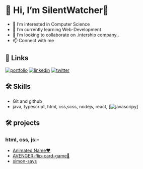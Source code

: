 # 👋 Hi, I’m SilentWatcher👋

- 👀 I’m interested in Computer Science 
- 🌱 I’m currently learning Web-Development
- 💞️ I’m looking to collaborate on .intership company..
- 📫 Connect with me 




  
## 🔗 Links
[![portfolio](https://img.shields.io/badge/Portfolio-0A66C2?style=for-the-badge&logo=linkedin&logoColor=white)](https://portfolio-puce-chi-46.vercel.app/)
[![linkedin](https://img.shields.io/badge/linkedin-0A66C2?style=for-the-badge&logo=linkedin&logoColor=white)](https://www.linkedin.com/in/vikas-vitekari-5945931b1/)
[![twitter](https://img.shields.io/badge/twitter-1DA1F2?style=for-the-badge&logo=twitter&logoColor=white)](https://twitter.com/VitekariVikas)

  
## 🛠 Skills

- Git and github
- java, typescript, html, css,scss, nodejs, react, 
[![javascripy](https://camo.githubusercontent.com/62d37abe760867620e0baea1066303719d630a82936837ba7bff6b0c754e3c9f/68747470733a2f2f696d672e736869656c64732e696f2f62616467652f6a6176617363726970742532302d2532333332333333302e7376673f267374796c653d666f722d7468652d6261646765266c6f676f3d6a617661736372697074266c6f676f436f6c6f723d253233463744463145)]

## 🛠 projects 
### html, css, js:-
- [Animated Name❤️ ](https://silentwatcher.github.io/AnimatedName-/)
- [AVENGER-flip-card-game🍿](https://silentwatcher.github.io/AVENGER-flip-card-game/)
- [simon-says](https://silentwatcher.github.io/simon-says/)

